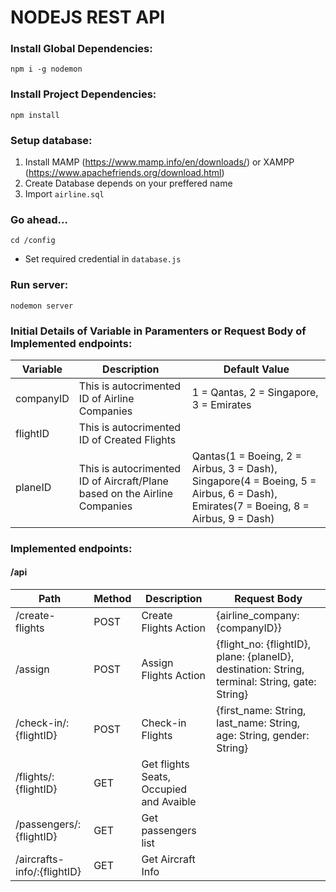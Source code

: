 # NODEJS REST API

### Install Global Dependencies:
```
npm i -g nodemon
```
### Install Project Dependencies:
```
npm install
```
### Setup database:
1. Install MAMP (https://www.mamp.info/en/downloads/) or XAMPP (https://www.apachefriends.org/download.html)
2. Create Database depends on your preffered name
3. Import `airline.sql`
### Go ahead...
```
cd /config
```
- Set required credential in `database.js` 

### Run server:
```
nodemon server
```

### Initial Details of Variable in Paramenters or Request Body of Implemented endpoints:
Variable | Description | Default Value
---|---|---
companyID | This is autocrimented ID of Airline Companies | 1 = Qantas, 2 = Singapore, 3 = Emirates
flightID | This is autocrimented ID of Created Flights |
planeID | This is autocrimented ID of Aircraft/Plane based on the Airline Companies | Qantas(1 = Boeing, 2 = Airbus, 3 = Dash), Singapore(4 = Boeing, 5 = Airbus, 6 = Dash), Emirates(7 = Boeing, 8 = Airbus, 9 = Dash)


### Implemented endpoints:

#### /api
Path | Method | Description | Request Body
---|---|---|---
/create-flights | POST | Create Flights Action | {airline_company: {companyID}}
/assign | POST | Assign Flights Action | {flight_no: {flightID}, plane: {planeID}, destination: String, terminal: String, gate: String}
/check-in/:{flightID} | POST | Check-in Flights | {first_name: String, last_name: String, age: String, gender: String}
/flights/:{flightID} | GET | Get flights Seats, Occupied and Avaible | 
/passengers/:{flightID} | GET | Get passengers list |
/aircrafts-info/:{flightID} | GET | Get Aircraft Info |
